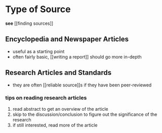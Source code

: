 # Type of Source

**see** [[finding sources]]

## Encyclopedia and Newspaper Articles

- useful as a starting point
- often fairly basic, [[writing a report]] should go more in-depth

## Research Articles and Standards

- they are often [[reliable source]]s if they have been peer-reviewed

### tips on reading research articles

1. read abstract to get an overview of the article
2. skip to the discussion/conclusion to figure out the significance of the research
3. if still interested, read more of the article
